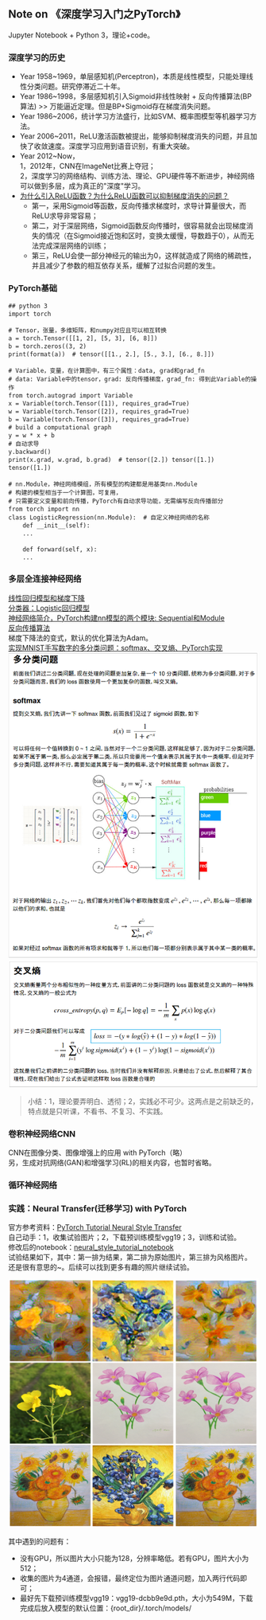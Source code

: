 ## Note on 《深度学习入门之PyTorch》
Jupyter Notebook + Python 3，理论+code。  

### 深度学习的历史
- Year 1958~1969，单层感知机(Perceptron)，本质是线性模型，只能处理线性分类问题。研究停滞近二十年。
- Year 1986~1998，多层感知机引入Sigmoid非线性映射 + 反向传播算法(BP算法) >> 万能逼近定理。但是BP+Sigmoid存在梯度消失问题。
- Year 1986~2006，统计学习方法盛行，比如SVM、概率图模型等机器学习方法。
- Year 2006~2011，ReLU激活函数被提出，能够抑制梯度消失的问题，并且加快了收敛速度。深度学习应用到语音识别，有重大突破。
- Year 2012~Now，<br>1，2012年，CNN在ImageNet比赛上夺冠；<br>2，深度学习的网络结构、训练方法、理论、GPU硬件等不断进步，神经网络可以做到多层，成为真正的"深度"学习。
- [为什么引入ReLU函数？为什么ReLU函数可以抑制梯度消失的问题？](https://blog.csdn.net/u014114990/article/details/50144653)
  - 第一，采用Sigmoid等函数，反向传播求梯度时，求导计算量很大，而ReLU求导非常容易；
  - 第二，对于深层网络，Sigmoid函数反向传播时，很容易就会出现梯度消失的情况（在Sigmoid接近饱和区时，变换太缓慢，导数趋于0），从而无法完成深层网络的训练；
  - 第三，ReLU会使一部分神经元的输出为0，这样就造成了网络的稀疏性，并且减少了参数的相互依存关系，缓解了过拟合问题的发生。


### PyTorch基础
```
## python 3
import torch

# Tensor，张量，多维矩阵，和numpy对应且可以相互转换
a = torch.Tensor([[1, 2], [5, 3], [6, 8]])
b = torch.zeros((3, 2)
print(format(a))  # tensor([[1., 2.], [5., 3.], [6., 8.]])

# Variable，变量，在计算图中，有三个属性：data, grad和grad_fn
# data: Variable中的tensor，grad: 反向传播梯度，grad_fn: 得到此Variable的操作
from torch.autograd import Variable
x = Variable(torch.Tensor([1]), requires_grad=True)
w = Variable(torch.Tensor([2]), requires_grad=True)
b = Variable(torch.Tensor([3]), requires_grad=True)
# build a computational graph
y = w * x + b
# 自动求导
y.backward()
print(x.grad, w.grad, b.grad)  # tensor([2.]) tensor([1.]) tensor([1.])

# nn.Module，神经网络模组，所有模型的构建都是用基类nn.Module
# 构建的模型相当于一个计算图，可复用，
# 只需要定义变量和前向传播，PyTorch有自动求导功能，无需编写反向传播部分
from torch import nn
class LogisticRegression(nn.Module):  # 自定义神经网络的名称
    def __init__(self):
    ...
    
    def forward(self, x):
    ...

```

### 多层全连接神经网络
[线性回归模型和梯度下降](./ch3_nn/linear-regression-gradient-descend.ipynb)  
[分类器：Logistic回归模型](./ch3_nn/logistic-regression/logistic-regression.ipynb)  
[神经网络简介，PyTorch构建nn模型的两个模块: Sequential和Module](./ch3_nn/nn-sequential-module.ipynb)  
[反向传播算法](./ch3_nn/bp.ipynb)  
梯度下降法的变式，默认的优化算法为Adam。  
[实现MNIST手写数字的多分类问题：softmax、交叉熵、PyTorch实现](./ch3_nn/deep-nn.ipynb)  
![softmax](./ch3_nn/softmax.png)  
![cross entropy](./ch3_nn/loss_function.png)  
>小结：1，理论要弄明白、透彻；2，实践必不可少。这两点是之前缺乏的，特点就是只听课，不看书、不复习、不实践。


### 卷积神经网络CNN
CNN在图像分类、图像增强上的应用 with PyTorch（略）  
另，生成对抗网络(GAN)和增强学习(RL)的相关内容，也暂时省略。


### 循环神经网络


### 实践：Neural Transfer(迁移学习) with PyTorch
官方参考资料：[PyTorch Tutorial Neural Style Transfer](https://pytorch.org/tutorials/advanced/neural_style_tutorial.html)  
自己动手：1，收集试验图片；2，下载预训练模型vgg19；3，训练和试验。  
修改后的notebook：[neural_style_tutorial_notebook](./neural_transfer_pytorch/neural_style_tutorial_revision.ipynb)  
试验结果如下，其中：第一排为结果，第二排为原始图片，第三排为风格图片。  
还是很有意思的~。后续可以找到更多有趣的照片继续试验。  

![neural_tran_rst.png](./neural_transfer_pytorch/picture/neural_tran_rst.png)

其中遇到的问题有：
- 没有GPU，所以图片大小只能为128，分辨率略低。若有GPU，图片大小为512；
- 收集的图片为4通道，会报错，最终定位为图片通道问题，加入两行代码即可；
- 最好先下载预训练模型vgg19：vgg19-dcbb9e9d.pth，大小为549M，下载完成后放入模型的默认位置：{root_dir}/.torch/models/


